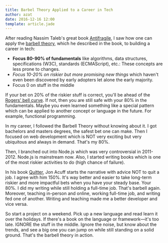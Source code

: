 ```yaml
---
title: Barbel Theory Applied to a Career in Tech
author: azat
date: 2016-12-16 12:00
template: article.jade
---
```



After reading Nassim Taleb's great book [Antifragile](http://amzn.to/2hsHHE6), I saw how one can apply the [barbell theory](https://en.wikipedia.org/wiki/Barbell_strategy), which he described in the book, to building a career in tech:

* **Focus 80-90% of fundamentals** like algorithms, data structures, specifications (W3C), standards (ECMAScript), etc.: These concepts are less prone to changes.
* *Focus 10-20% on riskier but more promising new things* which haven't even been discovered by early adopters let alone the early majority.
* Focus 0 on stuff in the middle

If your bet on 20% of the riskier stuff is correct, you'll be ahead of the [Rogers' bell curve](https://en.wikipedia.org/wiki/Technology_adoption_life_cycle). If not, then you are still safe with your 80% in the fundamentals. Maybe you even learned something like a special pattern which can be applied to another concept or language in the future. For example, functional programming.

In my career, I followed the Barbell Theory without knowing about it. I got bachelors and masters degrees, the safest bet one can make. Then I focused on web development which is NOT very exciting but very ubiquitous and always in demand. That's my 80%.

Then, I branched out into Node.js which was very controversial in 2011-2012. Node.js is mainstream now. Also, I started writing books which is one of the most riskier activities to do (high chance of failure).

In his book [Quitter](http://amzn.to/2hXl1ZI), Jon Acuff starts the narrative with advice NOT to quit a job. I agree with him 150%. It's way better and easier to take long-term riskier and more impactful bets when you have your steady base. Your 80%. I did my writing while still holding a full-time job. That's barbell again. Moreover, teaching in-person and online, working full-time job, and writing fed one of another. Writing and teaching made me a better developer and vice versa.

So start a project on a weekend. Pick up a new language and read learn it over the holidays. If there's a book on the language or framework—it's too late. IGNORE the stuff in the middle. Ignore the noise, but know about the trends, and see a big one you can jump on while still standing on a solid ground. That's the barbell theory in action.
